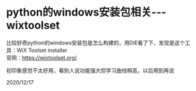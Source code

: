 # python的windows安装包相关---wixtoolset

比较好奇python的windows安装包是怎么构建的，用DIE看了下，发现是这个工具：WiX Toolset installer  
官网：https://wixtoolset.org/  

初印象感觉不太好用，看别人说功能强大但学习曲线稍高，以后用到再说  


2020/12/17  
